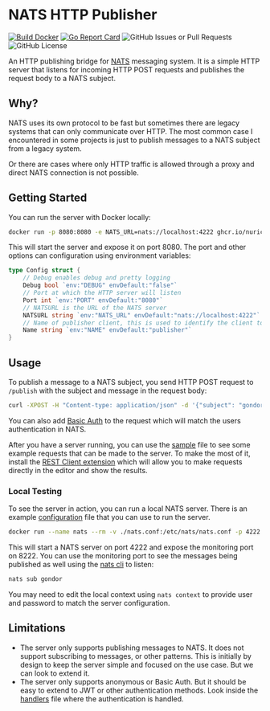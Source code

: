 # NATS HTTP Publisher

[![Build Docker](https://github.com/nuric/nats-http-publisher/actions/workflows/build-docker.yaml/badge.svg)](https://github.com/nuric/nats-http-publisher/actions/workflows/build-docker.yaml)
[![Go Report Card](https://goreportcard.com/badge/github.com/nuric/nats-http-publisher)](https://goreportcard.com/report/github.com/nuric/nats-http-publisher)
![GitHub Issues or Pull Requests](https://img.shields.io/github/issues/nuric/nats-http-publisher)
![GitHub License](https://img.shields.io/github/license/nuric/nats-http-publisher)

An HTTP publishing bridge for [NATS](https://nats.io/) messaging system. It is a simple HTTP server that listens for incoming HTTP POST requests and publishes the request body to a NATS subject.

## Why?

NATS uses its own protocol to be fast but sometimes there are legacy systems that can only communicate over HTTP. The most common case I encountered in some projects is just to publish messages to a NATS subject from a legacy system.

Or there are cases where only HTTP traffic is allowed through a proxy and direct NATS connection is not possible.

## Getting Started

You can run the server with Docker locally:

```bash
docker run -p 8080:8080 -e NATS_URL=nats://localhost:4222 ghcr.io/nuric/nats-http-publisher:main
```

This will start the server and expose it on port 8080. The port and other options can configuration using environment variables:

```go
type Config struct {
	// Debug enables debug and pretty logging
	Debug bool `env:"DEBUG" envDefault:"false"`
	// Port at which the HTTP server will listen
	Port int `env:"PORT" envDefault:"8080"`
	// NATSURL is the URL of the NATS server
	NATSURL string `env:"NATS_URL" envDefault:"nats://localhost:4222"`
	// Name of publisher client, this is used to identify the client to NATS
	Name string `env:"NAME" envDefault:"publisher"`
}
```

## Usage

To publish a message to a NATS subject, you send HTTP POST request to `/publish` with the subject and message in the request body:

```bash
curl -XPOST -H "Content-type: application/json" -d '{"subject": "gondor", "message": "Helms Deep has fallen!"}' 'http://localhost:8080/publish'
```

You can also add [Basic Auth](https://developer.mozilla.org/en-US/docs/Web/HTTP/Headers/Authorization) to the request which will match the users authentication in NATS.

After you have a server running, you can use the [sample](sample.http) file to see some example requests that can be made to the server. To make the most of it, install the [REST Client extension](https://marketplace.visualstudio.com/items?itemName=humao.rest-client) which will allow you to make requests directly in the editor and show the results.

### Local Testing

To see the server in action, you can run a local NATS server. There is an example [configuration](nats.conf) file that you can use to run the server.

```bash
docker run --name nats --rm -v ./nats.conf:/etc/nats/nats.conf -p 4222:4222 -p 8222:8222 nats:latest -c /etc/nats/nats.conf
```

This will start a NATS server on port 4222 and expose the monitoring port on 8222. You can use the monitoring port to see the messages being published as well using the [nats cli](https://docs.nats.io/nats-tools/natscli) to listen:

```bash
nats sub gondor
```

You may need to edit the local context using `nats context` to provide user and password to match the server configuration.

## Limitations

- The server only supports publishing messages to NATS. It does not support subscribing to messages, or other patterns. This is initially by design to keep the server simple and focused on the use case. But we can look to extend it.
- The server only supports anonymous or Basic Auth. But it should be easy to extend to JWT or other authentication methods. Look inside the [handlers](handlers.go) file where the authentication is handled.

